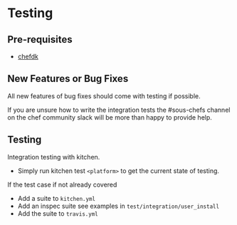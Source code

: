# Testing

## Pre-requisites

- [chefdk](https://downloads.chef.io/chefdk/current)

## New Features or Bug Fixes

All new features of bug fixes should come with testing if possible.

If you are unsure how to write the integration tests the #sous-chefs channel on the chef community slack will be more than happy to provide help.

## Testing

Integration testing with kitchen.

- Simply run kitchen test `<platform>` to get the current state of testing.

If the test case if not already covered

- Add a suite to `kitchen.yml`
- Add an inspec suite see examples in `test/integration/user_install`
- Add the suite to `travis.yml`
